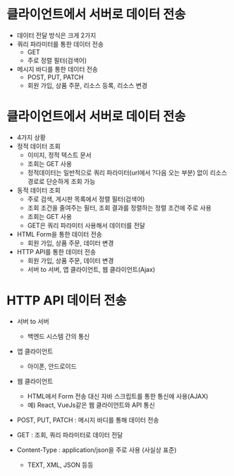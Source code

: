 # 클라이언트에서 서버로 데이터 전송
- 데이터 전달 방식은 크게 2가지
- 쿼리 파라미터를 통한 데이터 전송
  - GET
  - 주로 정렬 필터(검색어)
- 메시지 바디를 통한 데이터 전송
  - POST, PUT, PATCH
  - 회원 가입, 상품 주문, 리소스 등록, 리소스 변경

# 클라이언트에서 서버로 데이터 전송
- 4가지 상황
- 정적 데이터 조회
  - 이미지, 정적 텍스트 문서
  - 조회는 GET 사용
  - 정적데이터는 일반적으로 쿼리 파라미터(url에서 ?다음 오는 부분) 없이 리소스 경로로 단순하게 조회 가능
- 동적 데이터 조회
  - 주로 검색, 게시판 목록에서 정렬 필터(검색어)
  - 조회 조건을 줄여주는 필터, 조회 결과를 정렬하는 정렬 조건에 주로 사용
  - 조회는 GET 사용
  - GET은 쿼리 파라미터 사용해서 데이터를 전달
- HTML Form을 통한 데이터 전송
  - 회원 가입, 상품 주문, 데이터 변경
- HTTP API를 통한 데이터 전송
  - 회원 가입, 상품 주문, 데이터 변경
  - 서버 to 서버, 앱 클라이언트, 웹 클라이언트(Ajax) 

# HTTP API 데이터 전송
- 서버 to 서버
  - 백엔드 시스템 간의 통신
- 앱 클라이언트
  - 아이폰, 안드로이드

- 웹 클라이언트
  - HTML에서 Form 전송 대신 자바 스크립트를 통한 통신에 사용(AJAX)
  - 예) React, VueJs같은 웹 클라이언트와 API 통신

- POST, PUT, PATCH : 메시지 바디를 통해 데이터 전송
- GET : 조회, 쿼리 파라미터로 데이터 전달
- Content-Type : application/json을 주로 사용 (사실상 표준)
  - TEXT, XML, JSON 등등 


 
